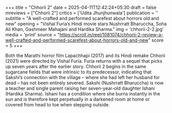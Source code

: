 +++
title = "Chhorii 2"
date = 2025-04-11T12:42:24+05:30
draft = false
mreviews = ["Chhorii 2"]
critics = ['Udita Jhunjhunwala']
publication = ''
subtitle = "A well-crafted and performed scarefest about horrors old and new"
opening = "Vishal Furia’s Hindi movie stars Nushrratt Bharuccha, Soha Ali Khan, Gashmeer Mahajani and Hardika Sharma."
img = 'chhorii-2-2.jpg'
media = 'print'
source = "https://scroll.in/reel/1081074/chhorii-2-review-a-well-crafted-and-performed-scarefest-about-horrors-old-and-new"
score = 5
+++

Both the Marathi horror film Lapachhapi (2017) and its Hindi remake Chhorii (2021) were directed by Vishal Furia. Furia returns with a sequel that picks up seven years after the earlier story. Chhorii 2 begins in the same sugarcane fields that were intrinsic to its predecessor, indicating that Sakshi’s connection with the village – where she had left her husband for dead – has not been entirely severed. Sakshi (Nushrratt Bharuccha) is now a teacher and single parent raising her seven-year-old daughter Ishani (Hardika Sharma). Ishani has a condition where she burns instantly in the sun and is therefore kept perpetually in a darkened room at home or covered from head to toe when stepping outside.
